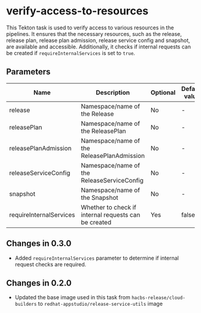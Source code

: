 # verify-access-to-resources

This Tekton task is used to verify access to various resources in the pipelines. It ensures that the necessary resources, such as the release, release plan, release plan admission, release service config and snapshot, are available and accessible. Additionally, it checks if internal requests can be created if `requireInternalServices` is set to `true`.

## Parameters

| Name                    | Description                                             | Optional | Default value |
|-------------------------|---------------------------------------------------------|----------|---------------|
| release                 | Namespace/name of the Release                           | No       | -             |
| releasePlan             | Namespace/name of the ReleasePlan                       | No       | -             |
| releasePlanAdmission    | Namespace/name of the ReleasePlanAdmission              | No       | -             |
| releaseServiceConfig    | Namespace/name of the ReleaseServiceConfig              | No       | -             |
| snapshot                | Namespace/name of the Snapshot                          | No       | -             |
| requireInternalServices | Whether to check if internal requests can be created    | Yes      | false         |

## Changes in 0.3.0
* Added `requireInternalServices` parameter to determine if internal request checks are required.

## Changes in 0.2.0
* Updated the base image used in this task from `hacbs-release/cloud-builders` to `redhat-appstudio/release-service-utils` image